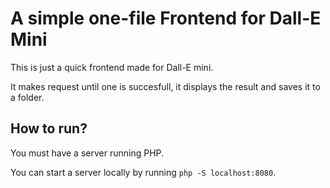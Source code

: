 # A simple one-file Frontend for Dall-E Mini

This is just a quick frontend made for Dall-E mini.

It makes request until one is succesfull, it displays the result and saves it to a folder.

## How to run?

You must have a server running PHP. 

You can start a server locally by running `php -S localhost:8080`.